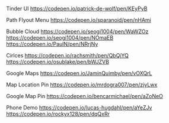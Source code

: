 Tinder UI
https://codepen.io/patrick-de-wolf/pen/KEyPyB

Path Flyout Menu
https://codepen.io/sparanoid/pen/nHAmi

Bubble Cloud
https://codepen.io/seogi1004/pen/WaWZOz
https://codepen.io/seogi1004/pen/NOmaEB
https://codepen.io/PaulN/pen/NRrjNy

Cirlces
https://codepen.io/rachsmith/pen/QbQjYQ
https://codepen.io/osublake/pen/bWJZVB

Google Maps
https://codepen.io/JaminQuimby/pen/vOXQrL

Map Location Pin
https://codepen.io/mrdogra007/pen/zjyLwx

Google Map Pin
https://codepen.io/bencarmichael/pen/aZoNeO

Phone Demo
https://codepen.io/lucas-hugdahl/pen/aYeZJv
https://codepen.io/rockyx128/pen/dqQxRr
